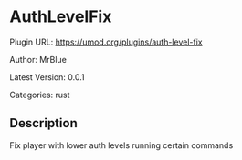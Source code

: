 # AuthLevelFix

Plugin URL: https://umod.org/plugins/auth-level-fix

Author: MrBlue

Latest Version: 0.0.1

Categories: rust

## Description

Fix player with lower auth levels running certain commands
